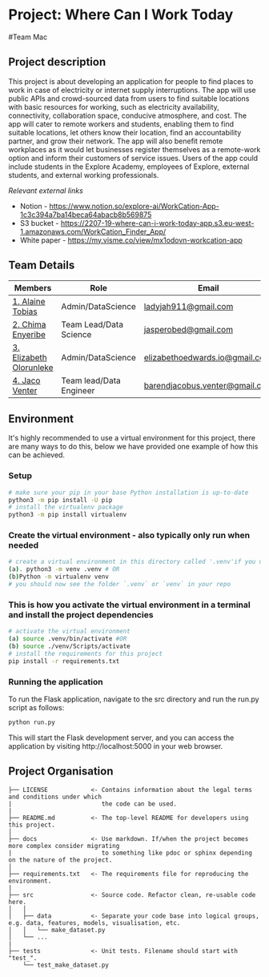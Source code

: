 # Project: Where Can I Work Today
#Team Mac
## Project description

This project is about developing an application for people to find places to work in case of electricity or internet supply interruptions. The app will use public APIs and crowd-sourced data from users to find suitable locations with basic resources for working, such as electricity availability, connectivity, collaboration space, conducive atmosphere, and cost. The app will cater to remote workers and students, enabling them to find suitable locations, let others know their location, find an accountability partner, and grow their network. The app will also benefit remote workplaces as it would let businesses register themselves as a remote-work option and inform their customers of service issues. Users of the app could include students in the Explore Academy, employees of Explore, external students, and external working professionals.



 *Relevant external links*
* Notion - https://www.notion.so/explore-ai/WorkCation-App-1c3c394a7ba14beca64abacb8b569875
* S3 bucket - https://2207-19-where-can-i-work-today-app.s3.eu-west-1.amazonaws.com/WorkCation_Finder_App/
* White paper - https://my.visme.co/view/mx1odovn-workcation-app

## Team Details

Members | Role | Email
----------- | ----------- | -----------
[1. Alaine Tobias ](https://github.com/Alaine911 ) | Admin/DataScience | ladyjah911@gmail.com
[2. Chima Enyeribe ](https://github.com/JasperZeroes) | Team Lead/Data Science | jasperobed@gmail.com
[3. Elizabeth Olorunleke ](https://github.com/qween-beth) | Admin/DataScience | elizabethoedwards.io@gmail.com
[4. Jaco Venter ](https://github.com/certyuashuhs) | Team lead/Data Engineer | barendjacobus.venter@gmail.com

## Environment

It's highly recommended to use a virtual environment for this project, there are many ways to do this,
below we have provided one example of how this can be achieved.

### Setup

```bash
# make sure your pip in your base Python installation is up-to-date
python3 -m pip install -U pip
# install the virtualenv package
python3 -m pip install virtualenv
```

### Create the virtual environment - also typically only run when needed

```bash
# create a virtual environment in this directory called '.venv'if you used option (a)  or 'venv' if option (b)
(a). python3 -m venv .venv # OR
(b)Python -m virtualenv venv
# you should now see the folder `.venv` or `venv` in your repo
```

### This is how you activate the virtual environment in a terminal and install the project dependencies

```bash
# activate the virtual environment
(a) source .venv/bin/activate #OR
(b) source ./venv/Scripts/activate
# install the requirements for this project
pip install -r requirements.txt
```

### Running the application
To run the Flask application, navigate to the src directory and run the run.py script as follows:

```bash
python run.py
```
This will start the Flask development server, and you can access the application by visiting http://localhost:5000 in your web browser.




## Project Organisation

```ascii
├── LICENSE            <- Contains information about the legal terms and conditions under which
|                         the code can be used.
|
├── README.md          <- The top-level README for developers using this project.
│
├── docs               <- Use markdown. If/when the project becomes more complex consider migrating
|                         to something like pdoc or sphinx depending on the nature of the project.
│
├── requirements.txt   <- The requirements file for reproducing the environment.
|
├── src                <- Source code. Refactor clean, re-usable code here.
│   │
│   ├── data           <- Separate your code base into logical groups, e.g. data, features, models, visualisation, etc.
│   │   └── make_dataset.py
│   └── ...
|
├── tests              <- Unit tests. Filename should start with "test_".
    └── test_make_dataset.py
```
